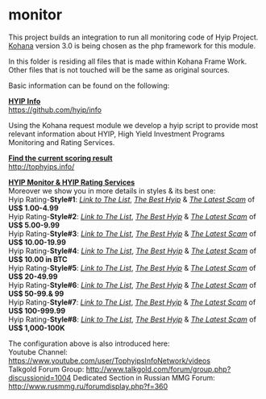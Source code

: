 # monitor
This project builds an integration to run all monitoring code of Hyip Project. 
[Kohana](https://kohanaframework.org/) version 3.0 is being chosen as the php framework for this module.

In this folder is residing all files that is made within Kohana Frame Work.
Other files that is not touched will be the same as original sources.

Basic information can be found on the following:

[**HYIP Info**][1]  
<https://github.com/hyip/info>
  
Using the Kohana request module we develop a hyip script to provide most relevant information about HYIP, High Yield Investment Programs Monitoring and Rating Services.

[**Find the current scoring result**](http://tophyips.info/monitor/hyip-list)  
<http://tophyips.info/>  
 
[**HYIP Monitor & HYIP Rating Services**][1]  
Moreover we show you in more details in styles & its best one:    
Hyip Rating-**Style#1**: [*Link to The List*](http://tophyips.info/monitor/hyip-rating/style-1), [*The Best Hyip*](http://tophyips.info/monitor/hyip-rating/style-1/best-1) & [*The Latest Scam*](http://tophyips.info/monitor/hyip-scam/style-1/best-1) of **US$ 1.00-4.99**  
Hyip Rating-**Style#2**: [*Link to The List*](http://tophyips.info/monitor/hyip-rating/style-2), [*The Best Hyip*](http://tophyips.info/monitor/hyip-rating/style-2/best-1) & [*The Latest Scam*](http://tophyips.info/monitor/hyip-scam/style-1/best-1) of **US$ 5.00-9.99**  
Hyip Rating-**Style#3**: [*Link to The List*](http://tophyips.info/monitor/hyip-rating/style-3), [*The Best Hyip*](http://tophyips.info/monitor/hyip-rating/style-3/best-1) & [*The Latest Scam*](http://tophyips.info/monitor/hyip-scam/style-1/best-1) of **US$ 10.00-19.99**  
Hyip Rating-**Style#4**: [*Link to The List*](http://tophyips.info/monitor/hyip-rating/style-4), [*The Best Hyip*](http://tophyips.info/monitor/hyip-rating/style-4/best-1) & [*The Latest Scam*](http://tophyips.info/monitor/hyip-scam/style-1/best-1) of **US$ 10.00 in BTC**  
Hyip Rating-**Style#5**: [*Link to The List*](http://tophyips.info/monitor/hyip-rating/style-5), [*The Best Hyip*](http://tophyips.info/monitor/hyip-rating/style-5/best-1) & [*The Latest Scam*](http://tophyips.info/monitor/hyip-scam/style-1/best-1) of **US$ 20-49.99**  
Hyip Rating-**Style#6**: [*Link to The List*](http://tophyips.info/monitor/hyip-rating/style-6), [*The Best Hyip*](http://tophyips.info/monitor/hyip-rating/style-6/best-1) & [*The Latest Scam*](http://tophyips.info/monitor/hyip-scam/style-1/best-1) of **US$ 50-99.& 99**  
Hyip Rating-**Style#7**: [*Link to The List*](http://tophyips.info/monitor/hyip-rating/style-7), [*The Best Hyip*](http://tophyips.info/monitor/hyip-rating/style-7/best-1) & [*The Latest Scam*](http://tophyips.info/monitor/hyip-scam/style-1/best-1) of **US$ 100-999.99**  
Hyip Rating-**Style#8**: [*Link to The List*](http://tophyips.info/monitor/hyip-rating/style-8), [*The Best Hyip*](http://tophyips.info/monitor/hyip-rating/style-8/best-1) & [*The Latest Scam*](http://tophyips.info/monitor/hyip-scam/style-1/best-1) of **US$ 1,000-100K**  


The configuration above is also introduced here:  
Youtube Channel: https://www.youtube.com/user/TophyipsInfoNetwork/videos  
Talkgold Forum Group: http://www.talkgold.com/forum/group.php?discussionid=1004 
Dedicated Section in Russian MMG Forum: http://www.rusmmg.ru/forumdisplay.php?f=360  

  [1]: https://github.com/hyip/info
